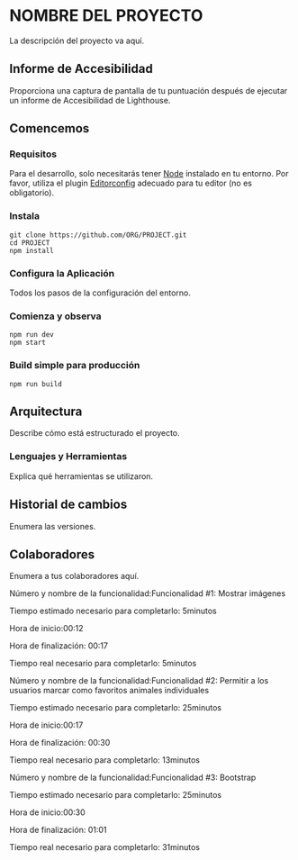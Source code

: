# NOMBRE DEL PROYECTO
La descripción del proyecto va aquí.
## Informe de Accesibilidad
Proporciona una captura de pantalla de tu puntuación después de ejecutar un informe de Accesibilidad de Lighthouse.
## Comencemos
### Requisitos
Para el desarrollo, solo necesitarás tener [Node](http://nodejs.org/) instalado en tu entorno.
Por favor, utiliza el plugin [Editorconfig](http://editorconfig.org/) adecuado para tu editor (no es obligatorio).
### Instala
    git clone https://github.com/ORG/PROJECT.git
    cd PROJECT
    npm install
### Configura la Aplicación
Todos los pasos de la configuración del entorno.
### Comienza y observa
    npm run dev
    npm start
### Build simple para producción
    npm run build
## Arquitectura
Describe cómo está estructurado el proyecto.
### Lenguajes y Herramientas
Explica qué herramientas se utilizaron.
## Historial de cambios
Enumera las versiones.
## Colaboradores
Enumera a tus colaboradores aquí.

Número y nombre de la funcionalidad:Funcionalidad #1: Mostrar imágenes


Tiempo estimado necesario para completarlo: 5minutos

Hora de inicio:00:12

Hora de finalización: 00:17

Tiempo real necesario para completarlo: 5minutos


Número y nombre de la funcionalidad:Funcionalidad #2: Permitir a los usuarios marcar como favoritos animales individuales


Tiempo estimado necesario para completarlo: 25minutos

Hora de inicio:00:17

Hora de finalización: 00:30

Tiempo real necesario para completarlo: 13minutos


Número y nombre de la funcionalidad:Funcionalidad #3: Bootstrap


Tiempo estimado necesario para completarlo: 25minutos

Hora de inicio:00:30

Hora de finalización: 01:01

Tiempo real necesario para completarlo: 31minutos